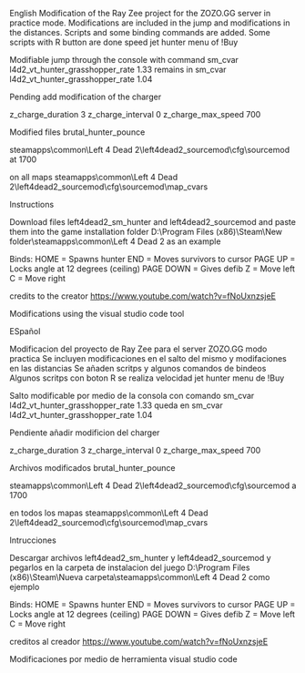 English 
Modification of the Ray Zee project for the ZOZO.GG server in practice mode. Modifications are included in the jump and modifications in the distances. Scripts and some binding commands are added.
Some scripts with R button are done speed jet hunter menu of !Buy

Modifiable jump through the console with command
sm_cvar l4d2_vt_hunter_grasshopper_rate 1.33
 remains in sm_cvar l4d2_vt_hunter_grasshopper_rate 1.04

Pending add modification of the charger

z_charge_duration 3
z_charge_interval 0
z_charge_max_speed 700

Modified files
brutal_hunter_pounce


steamapps\common\Left 4 Dead 2\left4dead2_sourcemod\cfg\sourcemod at 1700

on all maps
steamapps\common\Left 4 Dead 2\left4dead2_sourcemod\cfg\sourcemod\map_cvars

Instructions

Download files
left4dead2_sm_hunter and left4dead2_sourcemod and paste them into the game installation folder D:\Program Files (x86)\Steam\New folder\steamapps\common\Left 4 Dead 2 as an example

Binds:
HOME = Spawns hunter
END = Moves survivors to cursor
PAGE UP = Locks angle at 12 degrees (ceiling)
PAGE DOWN = Gives defib
Z = Move left
C = Move right



credits to the creator
https://www.youtube.com/watch?v=fNoUxnzsjeE

Modifications using the visual studio code tool

ESpañol 

Modificacion del proyecto de Ray Zee  para el server ZOZO.GG modo practica Se incluyen modificaciones en el salto del mismo y modifaciones en las distancias Se añaden scritps y algunos comandos de bindeos 
Algunos scritps con boton R se realiza velocidad jet hunter menu de !Buy 

Salto modificable por medio de la consola con comando 
sm_cvar l4d2_vt_hunter_grasshopper_rate 1.33 
 queda en sm_cvar l4d2_vt_hunter_grasshopper_rate 1.04

Pendiente añadir modificion del charger 

z_charge_duration 3
z_charge_interval 0
z_charge_max_speed 700

Archivos modificados 
brutal_hunter_pounce


steamapps\common\Left 4 Dead 2\left4dead2_sourcemod\cfg\sourcemod a 1700 

en todos los mapas 
steamapps\common\Left 4 Dead 2\left4dead2_sourcemod\cfg\sourcemod\map_cvars

Intrucciones 

Descargar archivos 
left4dead2_sm_hunter y left4dead2_sourcemod y pegarlos en la carpeta de instalacion del juego D:\Program Files (x86)\Steam\Nueva carpeta\steamapps\common\Left 4 Dead 2 como ejemplo

Binds:
HOME = Spawns hunter
END = Moves survivors to cursor
PAGE UP = Locks angle at 12 degrees (ceiling)
PAGE DOWN = Gives defib
Z = Move left
C = Move right



creditos al creador 
https://www.youtube.com/watch?v=fNoUxnzsjeE

Modificaciones por medio de herramienta visual studio code 



